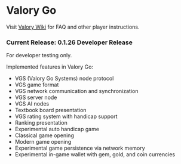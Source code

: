 # Valory Go

Visit [Valory Wiki](https://github.com/primecoin/valory/wiki) for FAQ and other player instructions.

### Current Release: 0.1.26 Developer Release

For developer testing only.

Implemented features in Valory Go:

* VGS (Valory Go Systems) node protocol
* VGS game format
* VGS network communication and synchronization
* VGS server node
* VGS AI nodes
* Textbook board presentation
* VGS rating system with handicap support
* Ranking presentation
* Experimental auto handicap game
* Classical game opening
* Modern game opening
* Experimental game persistence via network memory
* Experimental in-game wallet with gem, gold, and coin currencies
